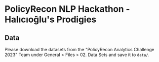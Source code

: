 # PolicyRecon NLP Hackathon - Halıcıoğlu's Prodigies

## Data

Please download the datasets from the "PolicyRecon Analytics Challenge 2023" Team under General > Files > 02. Data Sets and save it to `data/`.
